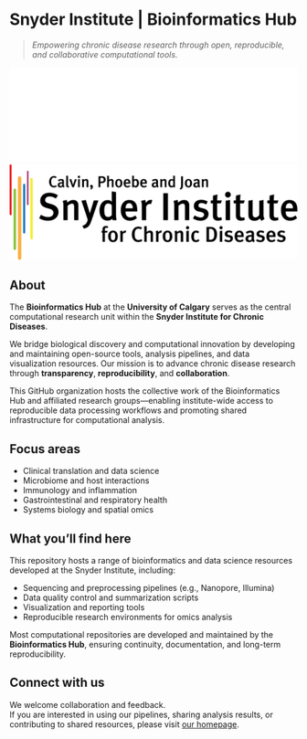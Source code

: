 # Snyder Institute | Bioinformatics Hub
> _Empowering chronic disease research through open, reproducible, and collaborative computational tools._

![Logo](./imgs/logo_dark.png#gh-dark-mode-only)
![Logo](./imgs/logo_light.png#gh-light-mode-only)

## About
The **Bioinformatics Hub** at the **University of Calgary** serves as the central computational research unit within the **Snyder Institute for Chronic Diseases**.

We bridge biological discovery and computational innovation by developing and maintaining open-source tools, analysis pipelines, and data visualization resources. Our mission is to advance chronic disease research through **transparency**, **reproducibility**, and **collaboration**.

This GitHub organization hosts the collective work of the Bioinformatics Hub and affiliated research groups—enabling institute-wide access to reproducible data processing workflows and promoting shared infrastructure for computational analysis.

## Focus areas
- Clinical translation and data science
- Microbiome and host interactions
- Immunology and inflammation  
- Gastrointestinal and respiratory health  
- Systems biology and spatial omics  

## What you’ll find here
This repository hosts a range of bioinformatics and data science resources developed at the Snyder Institute, including:

- Sequencing and preprocessing pipelines (e.g., Nanopore, Illumina)  
- Data quality control and summarization scripts  
- Visualization and reporting tools  
- Reproducible research environments for omics analysis  

Most computational repositories are developed and maintained by the **Bioinformatics Hub**, ensuring continuity, documentation, and long-term reproducibility.

## Connect with us
We welcome collaboration and feedback.  
If you are interested in using our pipelines, sharing analysis results, or contributing to shared resources, please visit [our homepage](https://bioinformatics.ucalgary.ca/).
